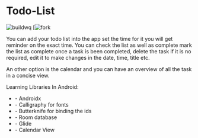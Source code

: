 # Todo-List
![buildwq](https://github.com/ntkme/github-buttons/workflows/build/badge.svg)
[![fork](https://img.shields.io/github/forks/hrushikeshhd18/ToDoListApplication?style=social)
<html>

<head>

</head>

<body>


<p>
You can add your todo list into the app set the time for it you will get reminder on the exact time. You can check the list as well as complete mark the list as complete once a task is been completed, delete the task if it is no required, edit it to make changes in the date, time, title etc. 

An other option is the calendar and you can have an overview of all the task in a concise view.
</p>


<th>
Learning Libraries In Android:
</th>

<ul>
  <li>- Androidx</li>
  <li>
- Calligraphy for fonts</li>
  <li>- Butterknife for binding the ids</li>
  <li>- Room database</li>
  <li>- Glide</li>
  <li>- Calendar View</li>





</ul>


</body>
</html>
